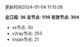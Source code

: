 更新时间2024-01-04 11:10:26

**总订阅: 36**
**总节点: 1116**
**有效节点: 304**
- ss节点: 30
- v2ray节点: 253
- trojan节点: 21
